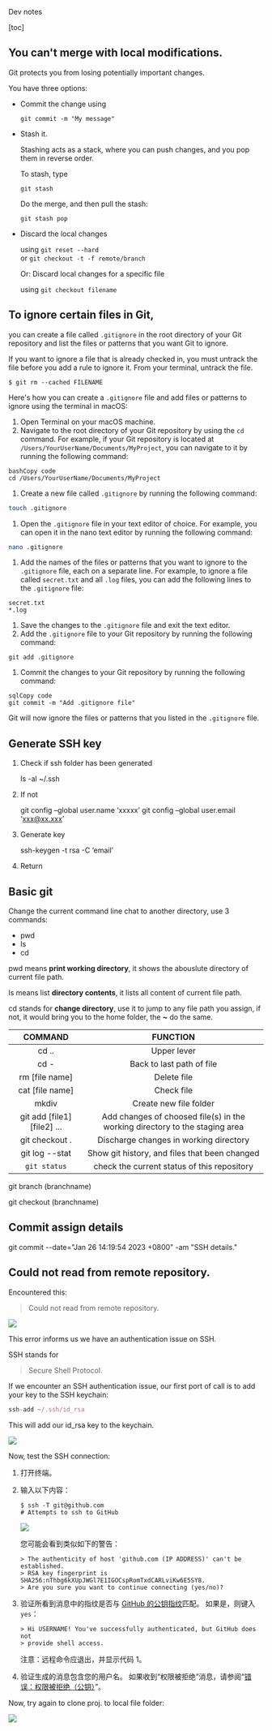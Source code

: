 



Dev notes

[toc]

## You can't merge with local modifications. 

Git protects you from losing potentially important changes.

You have three options:

- Commit the change using
  
    ```
    git commit -m "My message"
    ```
    
- Stash it.
  
    Stashing acts as a stack, where you can push changes, and you pop them in reverse order.
    
    To stash, type
    
    ```
    git stash
    ```
    
    Do the merge, and then pull the stash:
    
    ```
    git stash pop
    ```
    
-   Discard the local changes
    
    using `git reset --hard`  
    or `git checkout -t -f remote/branch`
    
    Or: Discard local changes for a specific file
    
    using `git checkout filename`


## To ignore certain files in Git, 

you can create a file called `.gitignore` in the root directory of your Git repository and list the files or patterns that you want Git to ignore.

If you want to ignore a file that is already checked in, you must untrack the file before you add a rule to ignore it. From your terminal, untrack the file.

```shell
$ git rm --cached FILENAME
```

Here's how you can create a `.gitignore` file and add files or patterns to ignore using the terminal in macOS:

1. Open Terminal on your macOS machine.
2. Navigate to the root directory of your Git repository by using the `cd` command. For example, if your Git repository is located at `/Users/YourUserName/Documents/MyProject`, you can navigate to it by running the following command:

```
bashCopy code
cd /Users/YourUserName/Documents/MyProject
```

1. Create a new file called `.gitignore` by running the following command:

```bash
touch .gitignore
```

1. Open the `.gitignore` file in your text editor of choice. For example, you can open it in the nano text editor by running the following command:

```bash
nano .gitignore
```

1. Add the names of the files or patterns that you want to ignore to the `.gitignore` file, each on a separate line. For example, to ignore a file called `secret.txt` and all `.log` files, you can add the following lines to the `.gitignore` file:

```
secret.txt
*.log
```

1. Save the changes to the `.gitignore` file and exit the text editor.
2. Add the `.gitignore` file to your Git repository by running the following command:

```
git add .gitignore
```

1. Commit the changes to your Git repository by running the following command:

```
sqlCopy code
git commit -m "Add .gitignore file"
```

Git will now ignore the files or patterns that you listed in the `.gitignore` file.



## Generate SSH key

1. Check if ssh folder has been generated

   ls -al ~/.ssh 

2. If not

   git config –global user.name ‘xxxxx’ 
   git config –global user.email ‘xxx@xx.xxx’

3. Generate key

   ssh-keygen -t rsa -C ‘email’

4. Return

## Basic git

Change the current command line chat to another directory, use 3 commands:

- pwd
- ls
- cd

pwd means **print working directory**, it shows the abouslute directory of current file path.

ls means list **directory contents**, it lists all content of current file path.

cd stands for **change directory**, use it to jump to any file path you assign, if not, it would bring you to the home folder, the **~** do the same.

|           COMMAND           |                           FUNCTION                           |
| :-------------------------: | :----------------------------------------------------------: |
|            cd ..            |                         Upper lever                          |
|            cd -             |                  Back to last path of file                   |
|       rm [file name]        |                         Delete file                          |
|       cat [file name]       |                          Check file                          |
|            mkdiv            |                    Create new file folder                    |
| git add [file1] [file2] ... | Add changes of choosed file(s) in the working directory to the staging area |
|       git checkout .        |            Discharge changes in working directory            |
|       git log --stat        |        Show git history, and files that been changed         |
|        `git status`         |         check the current status of this repository          |

git branch (branchname)

git checkout (branchname)

## Commit assign details

git commit --date="Jan 26 14:19:54 2023 +0800" -am "SSH details."

## Could not read from remote repository. 

Encountered this:

> Could not read from remote repository. 

<img src="/Users/inside/Documents/castlewong/git_images/couldnot_read_from.png"  />

This error informs us we have an authentication issue on SSH.

SSH stands for 

> Secure Shell Protocol.

If we encounter an SSH authentication issue, our first port of call is to add your key to the SSH keychain:

```javascript
ssh-add ~/.ssh/id_rsa
```

This will add our id_rsa key to the keychain.

![](/Users/inside/Documents/castlewong/git_images/add_id_rsa.png)

Now, test the SSH connection:

1. 打开终端。

2. 输入以下内容：

   ```shell
   $ ssh -T git@github.com
   # Attempts to ssh to GitHub
   ```

   ![](/Users/inside/Documents/castlewong/git_images/identity_added.png)

   您可能会看到类似如下的警告：

   ```shell
   > The authenticity of host 'github.com (IP ADDRESS)' can't be established.
   > RSA key fingerprint is SHA256:nThbg6kXUpJWGl7E1IGOCspRomTxdCARLviKw6E5SY8.
   > Are you sure you want to continue connecting (yes/no)?
   ```

3. 验证所看到消息中的指纹是否与 [GitHub 的公钥指纹](https://docs.github.com/zh/github/authenticating-to-github/githubs-ssh-key-fingerprints)匹配。 如果是，则键入 `yes`：

   ```shell
   > Hi USERNAME! You've successfully authenticated, but GitHub does not
   > provide shell access.
   ```

   注意：远程命令应退出，并显示代码 1。

4. 验证生成的消息包含您的用户名。 如果收到“权限被拒绝”消息，请参阅“[错误：权限被拒绝（公钥）](https://docs.github.com/zh/articles/error-permission-denied-publickey)”。

Now, try again to clone proj. to local file folder:

![](/Users/inside/Documents/castlewong/git_images/clone_success.png)

